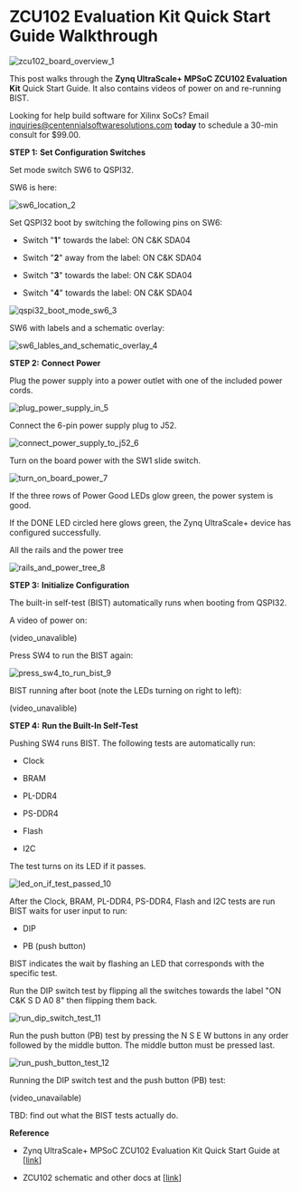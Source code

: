 # ZCU102 Evaluation Kit Quick Start Guide Walkthrough

![zcu102_board_overview_1](zcu102_board_overview_1.jpg)

This post walks through the **Zynq UltraScale+ MPSoC ZCU102 Evaluation Kit** Quick Start Guide. It also contains videos of power on and re-running BIST.

Looking for help build software for Xilinx SoCs? Email [inquiries@centennialsoftwaresolutions.com](mailto:inquiries@centennialsoftwaresolutions.com?subject=I'm+looking+for+a+30-min+consult+on+building+software+for+Xilinx+SoCs+for+$99.00) **today** to schedule a 30-min consult for $99.00.

**STEP 1:** **Set Configuration Switches**

Set mode switch SW6 to QSPI32.

SW6 is here:

![sw6_location_2](sw6_location_2.jpg)

Set QSPI32 boot by switching the following pins on SW6:

-   Switch "**1**" towards the label: ON C&K SDA04
    
-   Switch "**2**" away from the label: ON C&K SDA04
    
-   Switch "**3**" towards the label: ON C&K SDA04
    
-   Switch "**4**" towards the label: ON C&K SDA04
    

![qspi32_boot_mode_sw6_3](qspi32_boot_mode_sw6_3.jpg)

SW6 with labels and a schematic overlay:

![sw6_lables_and_schematic_overlay_4](sw6_lables_and_schematic_overlay_4.png)

**STEP 2:** **Connect Power**

Plug the power supply into a power outlet with one of the included power cords.

![plug_power_supply_in_5](plug_power_supply_in_5.jpg)

Connect the 6-pin power supply plug to J52.

![connect_power_supply_to_j52_6](connect_power_supply_to_j52_6.jpg)

Turn on the board power with the SW1 slide switch.

![turn_on_board_power_7](turn_on_board_power_7.jpg)

If the three rows of Power Good LEDs glow green, the power system is good.

If the DONE LED circled here glows green, the Zynq UltraScale+ device has configured successfully.

All the rails and the power tree

![rails_and_power_tree_8](rails_and_power_tree_8.png)

**STEP 3:** **Initialize Configuration**

The built-in self-test (BIST) automatically runs when booting from QSPI32.

A video of power on:

(video_unavalible)

Press SW4 to run the BIST again:

![press_sw4_to_run_bist_9](press_sw4_to_run_bist_9.jpg)

BIST running after boot (note the LEDs turning on right to left):

(video_unavalible)

**STEP 4:** **Run the Built-In Self-Test**

Pushing SW4 runs BIST. The following tests are automatically run:

-   Clock
    
-   BRAM
    
-   PL-DDR4
    
-   PS-DDR4
    
-   Flash
    
-   I2C
    

The test turns on its LED if it passes.

![led_on_if_test_passed_10](led_on_if_test_passed_10.png)

After the Clock, BRAM, PL-DDR4, PS-DDR4, Flash and I2C tests are run BIST waits for user input to run:

-   DIP
    
-   PB (push button)
    

BIST indicates the wait by flashing an LED that corresponds with the specific test.

Run the DIP switch test by flipping all the switches towards the label "ON C&K S D A0 8" then flipping them back.

![run_dip_switch_test_11](run_dip_switch_test_11.png)

Run the push button (PB) test by pressing the N S E W buttons in any order followed by the middle button. The middle button must be pressed last.

![run_push_button_test_12](run_push_button_test_12.png)

Running the DIP switch test and the push button (PB) test:

(video_unavailable)

TBD: find out what the BIST tests actually do.

**Reference**

-   Zynq UltraScale+ MPSoC ZCU102 Evaluation Kit Quick Start Guide at \[[link](http://www.xilinx.com/support/documentation/boards_and_kits/zcu102/xtp426-zcu102-quickstart.pdf)\]
    
-   ZCU102 schematic and other docs at \[[link](http://www.xilinx.com/products/boards-and-kits/ek-u1-zcu102-g.html#documentation)\]